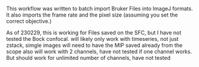 This workflow was written to batch import Bruker Files into ImageJ formats. It also imports the frame rate and the pixel size (assuming you set the correct objective.)

As of 230229, this is working for Files saved on the SFC, but I have not tested the Bock confocal.
will likely only work with timeseries, not just zstack, simgle images
will need to have the MIP saved already from the scope
also will work with 2 channels, have not tested if one channel works. But should work for unlimited number of channels, have not tested